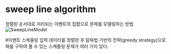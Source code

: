 # sweep line algorithm

정렬된 순서대로 처리되는 이벤트의 집합으로 문제를 모델링하는 방법
![SweepLineModel](https://www.researchgate.net/profile/Vincent_Chu5/publication/338940336/figure/fig2/AS:870108046045184@1584461332356/Illustrative-example-of-a-sweep-line-algorithm-that-can-determine-intersections-of-1-D.ppm)

#이벤트 스케줄링
입력 데이터를 정렬한 후 탐욕법 기반의 전략(greedy strategy)으로 해를 구하여 풀 수 있는 스케줄링 문제가 여러 가지 있다.
